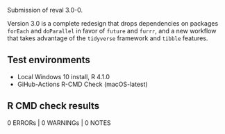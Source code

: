 Submission of reval 3.0-0. 

Version 3.0 is a complete redesign that drops dependencies
on packages `forEach` and `doParallel` in favor of `future`
and `furrr`, and a new workflow that takes advantage of the
`tidyverse` framework and `tibble` features.

## Test environments

* Local Windows 10 install, R 4.1.0
* GiHub-Actions R-CMD Check (macOS-latest)

## R CMD check results

0 ERRORs | 0 WARNINGs | 0 NOTES
